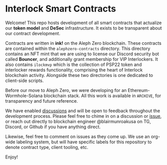 # Interlock Smart Contracts

Welcome! This repo hosts development of all smart contracts that actualize our **token model** and **DeSec** infrastructure. It exists to be transparent about our contract development.

Contracts are written in **ink!** on the Aleph Zero blockchain. These contracts are contained within the `alephzero-contracts` directory. This directory contains an NFT mint that we are using to license our Discord security bot called **Bouncer**, and additionally grant membership for VIP Interlockers. It also contains `ilockmvp` which is the collection of PSP22 token and interlocker rewards functionality, comprising the heart of Interlock blockchain activity. Alongside these two directories is one dedicated to client-side scripts.

Before our move to Aleph Zero, we were developing for an Ethereum-Wormhole-Solana blockchain stack. All this work is available in `ARCHIVE`, for transparency and future reference.

We have enabled [discussions](https://github.com/interlock-network/INTR-smartcontracts/discussions) and will be open to feedback throughout the development process. Please feel free to chime in on a discussion or [issue](https://github.com/interlock-network/INTR-smartcontracts/issues), or reach out directly to blockchain engineer @blairmunroakusa on TG, Discord, or Github if you have anything direct.

Likewise, feel free to comment on issues as they come up. We use an org-wide labeling system, but will have specific labels for this repository to denote contract type, client tooling, etc.

Enjoy!
